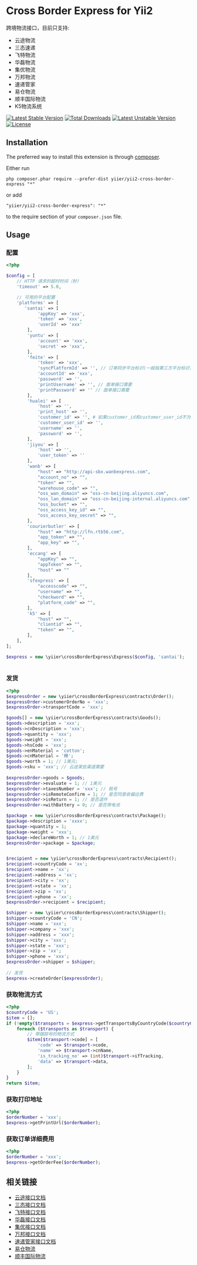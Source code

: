 Cross Border Express for Yii2
================
跨境物流接口，目前只支持:

- 云途物流
- 三态速递
- 飞特物流
- 华磊物流
- 集优物流
- 万邦物流
- 速递管家
- 易仓物流
- 顺丰国际物流
- K5物流系统

[![Latest Stable Version](https://poser.pugx.org/yiier/yii2-cross-border-express/v/stable)](https://packagist.org/packages/yiier/yii2-cross-border-express) 
[![Total Downloads](https://poser.pugx.org/yiier/yii2-cross-border-express/downloads)](https://packagist.org/packages/yiier/yii2-cross-border-express) 
[![Latest Unstable Version](https://poser.pugx.org/yiier/yii2-cross-border-express/v/unstable)](https://packagist.org/packages/yiier/yii2-cross-border-express) 
[![License](https://poser.pugx.org/yiier/yii2-cross-border-express/license)](https://packagist.org/packages/yiier/yii2-cross-border-express)


Installation
------------

The preferred way to install this extension is through [composer](http://getcomposer.org/download/).

Either run

```
php composer.phar require --prefer-dist yiier/yii2-cross-border-express "*"
```

or add

```
"yiier/yii2-cross-border-express": "*"
```

to the require section of your `composer.json` file.


Usage
-----


### 配置

```php
<?php

$config = [
    // HTTP 请求的超时时间（秒）
    'timeout' => 5.0,

    // 可用的平台配置
    'platforms' => [
       'santai' => [
            'appKey' => 'xxx',
            'token' => 'xxx',
            'userId' => 'xxx'
        ],
        'yuntu' => [
            'account' => 'xxx',
            'secret' => 'xxx',
        ],
        'feite' => [
            'token' => 'xxx',
            'syncPlatformId' => '', // 订单同步平台标识(一般指第三方平台标识，格式类似：scb.logistics.flyt)
            'accountId' => 'xxx',
            'password' => '',
            'printUsername' => '', // 面单接口需要
            'printPassword' => '' // 面单接口需要
        ],
        'hualei' => [
            'host' => '',
            'print_host' => '',
            'customer_id' => '', # 如果customer_id和customer_user_id不为空可不填username及password
            'customer_user_id' => '',
            'username' => '',
            'password' => '',
        ],
        'jiyou' => [
            'host' => '',
            'user_token' => ''
        ],
        'wanb' => [
            "host" => "http://api-sbx.wanbexpress.com",
            "account_no" => "",
            "token" => "",
            "warehouse_code" => "",
            "oss_wan_domain" => "oss-cn-beijing.aliyuncs.com",
            "oss_lan_domain" => "oss-cn-beijing-internal.aliyuncs.com",
            "oss_bucket" => "",
            "oss_access_key_id" => "",
            "oss_access_key_secret" => "",
        ],
        'courierbutler' => [
            "host" => "http://lfn.rtb56.com",
            "app_token" => "",
            "app_key" => "",
        ],
        'eccang' => [
            "appKey" => "",
            "appToken" => "",
            "host" => ""
        ],
        'sfexpress' => [
            "accesscode" => "",
            "username" => "",
            "checkword" => "",
            "platform_code" => "",
        ], 
		'k5' => [
            "host" => "",
            "clientid" => "",
            "token" => "",
        ],  
    ],
];

$express = new \yiier\crossBorderExpress\Express($config, 'santai');
    
```


### 发货

```php
<?php
$expressOrder = new \yiier\crossBorderExpress\contracts\Order();
$expressOrder->customerOrderNo = 'xxx';
$expressOrder->transportCode = 'xxx';

$goods[] = new \yiier\crossBorderExpress\contracts\Goods();
$goods->description = 'xxx';
$goods->cnDescription = 'xxx';
$goods->quantity = 'xxx';
$goods->weight = 'xxx';
$goods->hsCode = 'xxx';
$goods->enMaterial = 'cotton';
$goods->cnMaterial = '棉';
$goods->worth = 1; // 1美元;
$goods->sku = 'xxx'; // 云途某些渠道需要
        
$expressOrder->goods = $goods;
$expressOrder->evaluate = 1; // 1美元
$expressOrder->taxesNumber = 'xxx'; // 税号
$expressOrder->isRemoteConfirm = 1; // 是否同意收偏远费
$expressOrder->isReturn = 1; // 是否退件
$expressOrder->withBattery = 0; // 是否带电池

$package = new \yiier\crossBorderExpress\contracts\Package();
$package->description = 'xxxx';
$package->quantity = 1;
$package->weight = 'xxx';
$package->declareWorth = 1; // 1美元
$expressOrder->package = $package;


$recipient = new \yiier\crossBorderExpress\contracts\Recipient();
$recipient->countryCode = 'xx';
$recipient->name = 'xx';
$recipient->address = 'xx';
$recipient->city = 'xx';
$recipient->state = 'xx';
$recipient->zip = 'xx';
$recipient->phone = 'xx';
$expressOrder->recipient = $recipient;

$shipper = new \yiier\crossBorderExpress\contracts\Shipper();
$shipper->countryCode = 'CN';
$shipper->name = 'xxx';
$shipper->company = 'xxx';
$shipper->address = 'xxx';
$shipper->city = 'xxx';
$shipper->state = 'xxx';
$shipper->zip = 'xx';
$shipper->phone = 'xxx';
$expressOrder->shipper = $shipper;
    
// 发货
$express->createOrder($expressOrder);
```


### 获取物流方式

```php
<?php
$countryCode = 'US';
$item = [];
if (!empty($transports = $express->getTransportsByCountryCode($countryCode))) {
    foreach ($transports as $transport) {
        // 带跟踪号的物流方式
        $item[$transport->code] = [
            'code' => $transport->code,
            'name' => $transport->cnName,
            'is_tracking_no' => (int)$transport->ifTracking,
            'data' => $transport->data,
        ];
    }
}
return $item;
```


### 获取打印地址

```php
<?php
$orderNumber = 'xxx';
$express->getPrintUrl($orderNumber);
```

### 获取订单详细费用

```php
<?php
$orderNumber = 'xxx';
$express->getOrderFee($orderNumber);
```

## 相关链接

- [云途接口文档](https://docs.qq.com/pdf/DVldoV2JWQ2hTQWNH)
- [三态接口文档](http://www.sfcservice.com/api-doc)
- [飞特接口文档](https://docs.qq.com/doc/DV1lrcURDTHNhRkR3)
- [华磊接口文档](http://www.sz56t.com:8090/pages/viewpage.action?pageId=3473454)
- [集优接口文档](http://120.25.155.64:8086/xms/download/api/HLT-XMS-API.docx)
- [万邦接口文档](http://apidoc.wanbexpress.com/)
- [速递管家接口文档](http://lfn.rtb56.com/usercenter/manager/api_document.aspx)
- [易仓物流](http://ec.wiki.eccang.com/docs/show/2547)
- [顺丰国际物流](http://docs.uat.trackmeeasy.com/api/)
